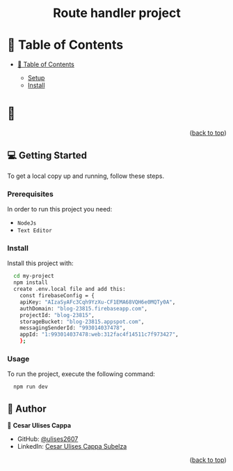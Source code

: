 <a name="readme-top"></a>

<div align="center">
  
  <br/>
<h1 align="center">Route handler project</h1>

</div>

# 📗 Table of Contents

- [📗 Table of Contents](#-table-of-contents)

  - [Setup](#setup)
  - [Install](#install)

<!-- PROJECT DESCRIPTION -->

# 📖 <a name="about-project"></a>

<p align="right">(<a href="#readme-top">back to top</a>)</p>

<!-- GETTING STARTED -->

## 💻 Getting Started <a name="getting-started"></a>

To get a local copy up and running, follow these steps.

### Prerequisites

In order to run this project you need:

- `NodeJs`
- `Text Editor`

### Install

Install this project with:

```sh
  cd my-project
  npm install
  create .env.local file and add this:
    const firebaseConfig = {
    apiKey: "AIzaSyAFc3Cqh9YzXu-CF1EMA68VQH6e0MQTy0A",
    authDomain: "blog-23815.firebaseapp.com",
    projectId: "blog-23815",
    storageBucket: "blog-23815.appspot.com",
    messagingSenderId: "993014037478",
    appId: "1:993014037478:web:312fac4f14511c7f973427",
    };

```

### Usage

To run the project, execute the following command:

```sh
  npm run dev
```

## 👥 Author <a name="authors"></a>

👤 **Cesar Ulises Cappa**

- GitHub: [@ulises2607](https://github.com/ulises2607)
- LinkedIn: [Cesar Ulises Cappa Subelza](https://www.linkedin.com/in/cesar-ulises-cappa-subelza/)

<p align="right">(<a href="#readme-top">back to top</a>)</p
